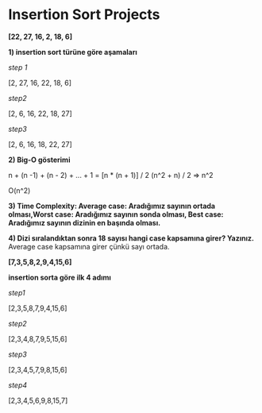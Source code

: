 # Insertion Sort Projects

**[22, 27, 16, 2, 18, 6]**

**1) insertion sort türüne göre aşamaları**

_step 1_

[2, 27, 16, 22, 18, 6]

_step2_

[2, 6, 16, 22, 18, 27]

_step3_

[2, 6, 16, 18, 22, 27]

**2) Big-O gösterimi**

n + (n -1) + (n - 2) + ... + 1 = [n * (n + 1)] / 2 (n^2 + n) / 2 => n^2

O(n^2)

**3) Time Complexity: Average case: Aradığımız sayının ortada olması,Worst case: Aradığımız sayının sonda olması, Best case: Aradığımız sayının dizinin en başında olması.**

**4) Dizi sıralandıktan sonra 18 sayısı hangi case kapsamına girer? Yazınız.**
Average case kapsamına girer çünkü sayı ortada.

**[7,3,5,8,2,9,4,15,6]**

**insertion sorta göre ilk 4 adımı**

_step1_

[2,3,5,8,7,9,4,15,6]

_step2_

[2,3,4,8,7,9,5,15,6]

_step3_

[2,3,4,5,7,9,8,15,6]

_step4_

[2,3,4,5,6,9,8,15,7]
